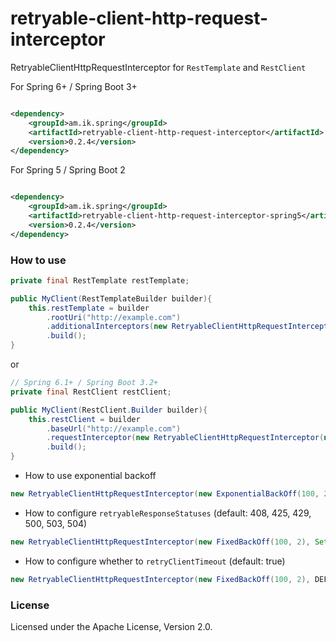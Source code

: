 # retryable-client-http-request-interceptor

RetryableClientHttpRequestInterceptor for `RestTemplate` and `RestClient`

For Spring 6+ / Spring Boot 3+

```xml

<dependency>
	<groupId>am.ik.spring</groupId>
	<artifactId>retryable-client-http-request-interceptor</artifactId>
	<version>0.2.4</version>
</dependency>
```

For Spring 5 / Spring Boot 2

```xml

<dependency>
	<groupId>am.ik.spring</groupId>
	<artifactId>retryable-client-http-request-interceptor-spring5</artifactId>
	<version>0.2.4</version>
</dependency>
```

### How to use

```java
private final RestTemplate restTemplate;

public MyClient(RestTemplateBuilder builder){
	this.restTemplate = builder
		.rootUri("http://example.com")
		.additionalInterceptors(new RetryableClientHttpRequestInterceptor(new FixedBackOff(100, 2)))
		.build();
}
```

or 

```java
// Spring 6.1+ / Spring Boot 3.2+
private final RestClient restClient;

public MyClient(RestClient.Builder builder){
	this.restClient = builder
		.baseUrl("http://example.com")
		.requestInterceptor(new RetryableClientHttpRequestInterceptor(new FixedBackOff(100, 2)))
		.build();
}
```
* How to use exponential backoff
```java
new RetryableClientHttpRequestInterceptor(new ExponentialBackOff(100, 2))
```

* How to configure `retryableResponseStatuses` (default: 408, 425, 429, 500, 503, 504)
```java
new RetryableClientHttpRequestInterceptor(new FixedBackOff(100, 2), Set.of(500, 503))
```

* How to configure whether to `retryClientTimeout` (default: true)
```java
new RetryableClientHttpRequestInterceptor(new FixedBackOff(100, 2), DEFAULT_RETRYABLE_RESPONSE_STATUSES, false)
```

### License

Licensed under the Apache License, Version 2.0.
